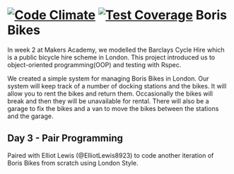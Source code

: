 [![Code Climate](https://codeclimate.com/github/leopoldkwok/borisbike_london_style/badges/gpa.svg)](https://codeclimate.com/github/leopoldkwok/borisbike_london_style)  [![Test Coverage](https://codeclimate.com/github/leopoldkwok/borisbike_london_style/badges/coverage.svg)](https://codeclimate.com/github/leopoldkwok/borisbike_london_style)
Boris Bikes
===========

In week 2 at Makers Academy, we modelled the Barclays Cycle Hire which is a public bicycle hire scheme in London. This project introduced us to object-oriented programming(OOP) and testing with Rspec.

We created a simple system for managing Boris Bikes in London. Our system will keep track of a number of docking stations and the bikes. It will allow you to rent the bikes and return them. Occasionally the bikes will break and then they will be unavailable for rental. There will also be a garage to fix the bikes and a van to move the bikes between the stations and the garage.

Day 3 - Pair Programming
------------------------

Paired with Elliot Lewis (@ElliotLewis8923) to code another iteration of Boris Bikes from scratch using London Style.